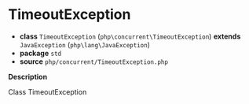 # TimeoutException

- **class** `TimeoutException` (`php\concurrent\TimeoutException`) **extends** `JavaException` (`php\lang\JavaException`)
- **package** `std`
- **source** `php/concurrent/TimeoutException.php`

**Description**

Class TimeoutException